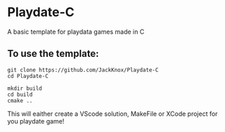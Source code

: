 # Playdate-C
A basic template for playdata games made in C

## To use the template:
```
git clone https://github.com/JackKnox/Playdate-C
cd Playdate-C

mkdir build
cd build
cmake ..
```

This will eaither create a VScode solution, MakeFile or XCode project for you playdate game!
